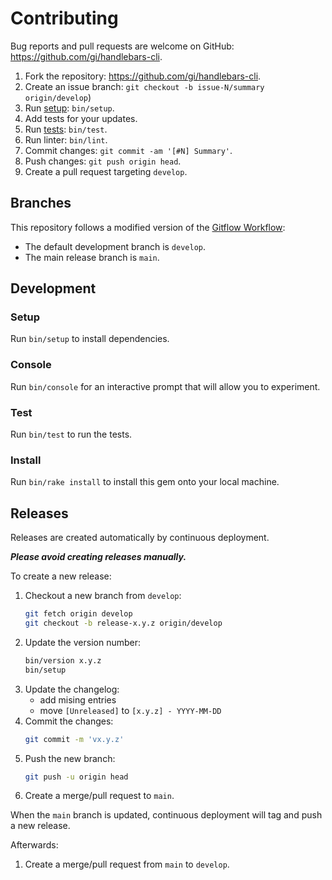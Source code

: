 # Contributing

Bug reports and pull requests are welcome on GitHub:
https://github.com/gi/handlebars-cli.

1. Fork the repository: https://github.com/gi/handlebars-cli.
1. Create an issue branch: `git checkout -b issue-N/summary origin/develop`)
1. Run [setup](#Setup): `bin/setup`.
1. Add tests for your updates.
1. Run [tests](#Test): `bin/test`.
1. Run linter: `bin/lint`.
1. Commit changes: `git commit -am '[#N] Summary'`.
1. Push changes: `git push origin head`.
1. Create a pull request targeting `develop`.

## Branches

This repository follows a modified version of the
[Gitflow Workflow](https://www.atlassian.com/git/tutorials/comparing-workflows/gitflow-workflow):
* The default development branch is `develop`.
* The main release branch is `main`.

## Development

### Setup

Run `bin/setup` to install dependencies.

### Console

Run `bin/console` for an interactive prompt that will allow you to experiment.

### Test

Run `bin/test` to run the tests.

### Install

Run `bin/rake install` to install this gem onto your local machine.

## Releases

Releases are created automatically by continuous deployment.

***Please avoid creating releases manually.***

To create a new release:
1. Checkout a new branch from `develop`:
    ```sh
    git fetch origin develop
    git checkout -b release-x.y.z origin/develop
    ```
1. Update the version number:
    ```sh
    bin/version x.y.z
    bin/setup
    ```
1. Update the changelog:
    - add mising entries
    - move `[Unreleased]` to `[x.y.z] - YYYY-MM-DD`
1. Commit the changes:
    ```sh
    git commit -m 'vx.y.z'
    ```
1. Push the new branch:
    ```sh
    git push -u origin head
    ```
1. Create a merge/pull request to `main`.

When the `main` branch is updated, continuous deployment will tag and push a new
release.

Afterwards:
1. Create a merge/pull request from `main` to `develop`.
